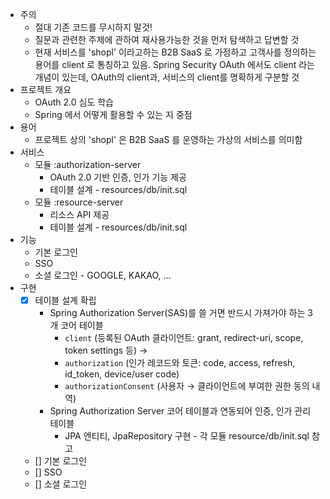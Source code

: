 - 주의
  - 절대 기존 코드를 무시하지 말것!
  - 질문과 관련한 주제에 관하여 재사용가능한 것을 먼저 탐색하고 답변할 것
  - 현재 서비스를 'shopl' 이라고하는 B2B SaaS 로 가정하고 고객사를 정의하는 용어를 client 로 통칭하고 있음. Spring Security OAuth 에서도 client 라는 개념이 있는데, OAuth의 client과, 서비스의 client를 명확하게 구분할 것
- 프로젝트 개요
  - OAuth 2.0 심도 학습
  - Spring 에서 어떻게 활용할 수 있는 지 중점
- 용어
  - 프로젝트 상의 'shopl' 은 B2B SaaS 를 운영하는 가상의 서비스를 의미함
- 서비스
  - 모듈 :authorization-server
    - OAuth 2.0 기반 인증, 인가 기능 제공
    - 테이블 설계 - resources/db/init.sql
  - 모듈 :resource-server
    - 리소스 API 제공
    - 테이블 설계 - resources/db/init.sql
- 기능
  - 기본 로그인
  - SSO 
  - 소셜 로그인 - GOOGLE, KAKAO, ...
- 구현
  - [X] 테이블 설계 확립
    - Spring Authorization Server(SAS)를 쓸 거면 반드시 가져가야 하는 3개 코어 테이블
      - `client` (등록된 OAuth 클라이언트: grant, redirect-uri, scope, token settings 등) ->  
      - `authorization` (인가 레코드와 토큰: code, access, refresh, id_token, device/user code)
      - `authorizationConsent` (사용자 → 클라이언트에 부여한 권한 동의 내역)
    - Spring Authorization Server 코어 테이블과 연동되어 인증, 인가 관리 테이블
      - JPA 엔티티, JpaRepository 구현 - 각 모듈 resource/db/init.sql 참고
  - [] 기본 로그인
  - [] SSO
  - [] 소셜 로그인